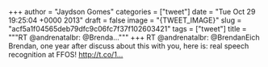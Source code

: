 
+++
author = "Jaydson Gomes"
categories = ["tweet"]
date = "Tue Oct 29 19:25:04 +0000 2013"
draft = false
image = "{TWEET_IMAGE}"
slug = "acf5a1f04565deb79dfc9c06fc7f37f102603421"
tags = ["tweet"]
title = """RT @andrenatalbr: @Brenda..."""
+++
RT @andrenatalbr: @BrendanEich Brendan, one year after discuss about this with you, here is: real speech recognition at FFOS! http://t.co/1…

